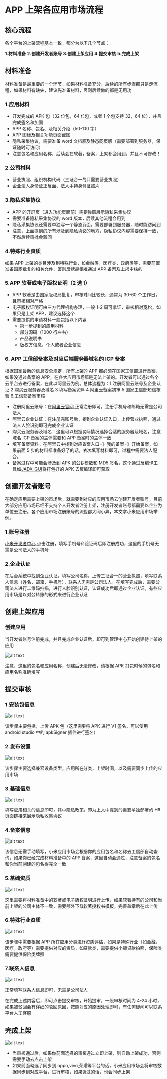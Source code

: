 # APP 上架各应用市场流程

## 核心流程

各个平台的上架流程基本一致，都分为以下几个节点：

**1.材料准备** **2.创建开发者账号** **3.创建上架应用** **4.提交审核** **5.完成上架**

## 材料准备

材料准备是最重要的一个环节，如果材料准备充分，后续的所有步骤都只是走流程，如果材料有缺失，建议先准备材料，否则后续做的都是无用功

### 1.应用材料

- 开发完成的 APK 包（32 位包，64 位包，或者 1 个包支持 32，64 位），并且完成签名和加固
- APP 名称、包名、及相关介绍（50-100 字）
- APP 图标及相关功能页面截图
- 隐私采集协议，需要准备 word 文档版及静态网页版（需要部署到服务器，保证随时可访问）
- 注意包名和应用名称，后续会在软著，备案，上架都会用到，并且不可修改！

### 2.公司材料

- 营业执照、组织机构代码（三证合一的只需要营业执照）
- 企业法人身份证正反面、法人手持身份证照片

### 3.隐私采集协议

- APP 的开屏页（进入功能页面前）需要弹窗展示隐私采集协议
- 需要准备隐私采集协议的 word 版本，后续其他流程会用到
- 隐私采集协议还需要单独写一个静态页面，需要部署到服务器，随时能访问到
- 注意，上面提到的所有涉及到隐私协议的地方，隐私协议内容需要保持一致，不然后续审批会驳回

### 4.特殊行业资质

如果 APP 上架的类目涉及到特殊行业，如金融类，医疗类，政府类等，需要前置准备国家批复的相关文件，否则后续是很难通过 APP 备案及上架审核的

### 5.APP 软著或电子版权证明（2 选 1）

- APP 软著是由国家版权局批复，审核时间比较长，通常为 30-60 个工作日，且审核相对严格
- 电子版权证明可由三方代理机构办理，一般 1-2 周可拿证，审核相对宽松，如果只是上架 APP，建议选择这个
- 需要提供的申请材料一般包括以下内容
  - 第一步提到的应用材料
  - 部分源码（1000 行左右）
  - 产品说明书
  - 版权方信息，个人或者企业信息

### 6. APP 工信部备案及对应后端服务器域名的 ICP 备案

根据国家最新的信息安全规定，所有上架的 APP 都必须在国家工信部进行备案，如果没通过备案的 APP，在各大应用市场都是无法上架的。开发者可以通过各个云平台去进行备案，在此以阿里云为例。总体流程为：1.注册阿里云账号及企业认证 2.购买云服务器及域名 3.填写备案资料 4.阿里云备案初审 5.国家工信部短信核验 6.工信部备案审核

- 注册阿里云账号：在[阿里云官网](https://www.aliyun.com/),正常注册即可，注册手机号和邮箱无需是公司法人
- 阿里云企业认证：在注册完账号后，找到企业认证入口，上传营业执照，通过法人人脸识别即可完成企业认证
- 购买云服务器及域名：这里可以根据实际情况选择合适的服务器及域名，注意域名 ICP 备案的主体需要和 APP 备案时的主体一致
- 填写备案资料：在阿里云中找到对应备案入口=》我的备案=》开始备案，如果前面 5 步的材料都准备好了的话，依次填写材料即可，过程中需要法人配合。
- 备案过程中可能会涉及到 APK 的公钥模数和 MD5 签名，这个通过反编译工具如[JADX-GUI](https://github.com/skylot/jadx)将打包好的 APK 去反编译即可获取

## 创建开发者账号

在确定应用需要上架的市场后，就需要到对应的应用市场去创建开发者账号，目前大部分应用市场已经不支持个人开发者注册上架，注册开发者账号都需要以企业为单位去注册。各个应用市场注册账号的流程都大同小异，本文拿小米应用市场举例。

### 1.账号注册

[小米开发者中心](https://dev.mi.com/xiaomihyperos/console/developer/info),点击注册，填写手机号和验证码后即注册成功，这里的手机号无需是公司法人的手机号

### 2.企业认证

在后台系统中找到企业认证，填写公司名称，上传三证合一的营业执照，填写联系人信息（姓名，邮箱，手机号），联系人无需是公司法人。在填写完成后，需要公司法人进行二维码扫描，进行人脸识别认证，认证成功后即通过企业认证。有些应用市场是以对公转账的形式来进行企业认证

## 创建上架应用

### 创建应用

当开发者账号注册完成，并且完成企业认证后，即可到管理中心开始创建待上架的应用

![alt text](image-8.png)

注意，这里的包名和应用名称，创建后无法修改，请根据 APK 打包时候的包名和应用名称准确填写

## 提交审核

### 1.安装包信息

![alt text](image-17.png)

该步骤主要包括，上传 APK 包（这里需要将 APK 进行 V1 签名，可以使用 android studio 中的 apkSigner 插件进行签名）

### 2.发布设置

![alt text](image-10.png)

该步骤主要选择兼容设备类型，应用所在分类，上架时间，以及需要同步上传的应用市场

### 3.基础信息

![alt text](image-11.png)

填写应用相关的信息即可，其中隐私政策，即为上文中提到的需要单独部署的 H5 页面链接来展示隐私收集协议

### 4.备案信息

![alt text](image-12.png)

该信息无需手动填写，小米应用市场会根据你的应用包名和名称去工信部自动查询，如果你已经完成材料准备中的 APP 备案，这里自动会通过，注意备案的包名和你当前创建的包名得完全一致

### 5.基础资质

![alt text](image-14.png)

这里需要将材料准备中的软著或电子版权证明进行上传，如果软著持有的公司和当前上架的公司主体不一致，需要额外下载软著授权书模板，完善盖章后在此上传

### 6.特殊行业资质

![alt text](image-15.png)

该步骤中需要根据 APP 所在应用分类进行资质评估，如果是特殊行业（如金融，医疗，政府等）需要提供对应的资质，如贷款类，需要提供小额贷款拍照，保险类需要提供保险类牌照

### 7.联系人信息

![alt text](image-16.png)

正常填写联系人信息即可，无需是公司法人

在完成上述内容后，即可点击提交审核，开始提审，一般审核时间为 4-24 小时，如果被驳回会有详细的驳回原因，按照对应的原因处理即可，有任何疑问可以联系平台人工客服

## 完成上架

![alt text](image-18.png)

- 当审核通过后，如果你前面选择的审核通过立即上架，则自动上架成功，否则需要手动去点击上架
- 如果前面勾选了同步到 oppo,vivo,荣耀等平台的话，小米应用市场会将审核数据同步到对应平台，进行审核，如果通过的话，也会同步上架
